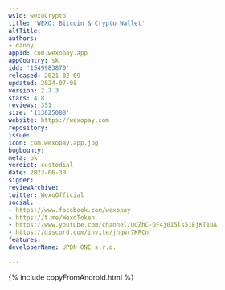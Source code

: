 ```yaml
---
wsId: wexoCrypto
title: 'WEXO: Bitcoin & Crypto Wallet'
altTitle: 
authors:
- danny
appId: com.wexopay.app
appCountry: sk
idd: '1549983870'
released: 2021-02-09
updated: 2024-07-08
version: 2.7.3
stars: 4.8
reviews: 351
size: '113625088'
website: https://wexopay.com
repository: 
issue: 
icon: com.wexopay.app.jpg
bugbounty: 
meta: ok
verdict: custodial
date: 2023-06-30
signer: 
reviewArchive: 
twitter: WexoOfficial
social:
- https://www.facebook.com/wexopay
- https://t.me/WexoToken
- https://www.youtube.com/channel/UCZhC-OF4j0I5ls51EjKT1UA
- https://discord.com/invite/jhqwr7KFCn
features: 
developerName: UPDN ONE s.r.o.

---
```


{% include copyFromAndroid.html %}
